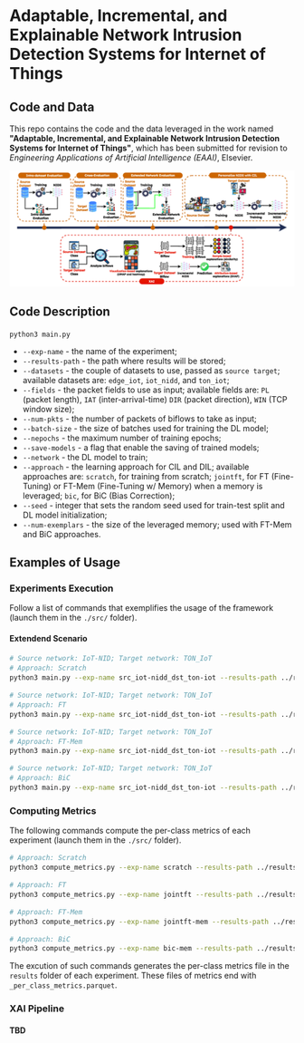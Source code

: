 # Adaptable, Incremental, and Explainable Network Intrusion Detection Systems for Internet of Things
## Code and Data

This repo contains the code and the data leveraged in the work named **"Adaptable, Incremental, and Explainable Network Intrusion Detection Systems for Internet of Things"**, which has been submitted for revision to _Engineering Applications of Artificial Intelligence (EAAI)_, Elsevier.

![Graphical Abstract](./docs/graphical_abstract_w.png)

## Code Description

`python3 main.py`

- `--exp-name` - the name of the experiment;
- `--results-path` - the path where results will be stored;
- `--datasets` - the couple of datasets to use, passed as `source target`; available datasets are: `edge_iot`, `iot_nidd`, and `ton_iot`;
- `--fields` - the packet fields to use as input; available fields are: `PL` (packet length), `IAT` (inter-arrival-time) `DIR` (packet direction), `WIN` (TCP window size);
- `--num-pkts` - the number of packets of biflows to take as input;
- `--batch-size` - the size of batches used for training the DL model;
- `--nepochs` - the maximum number of training epochs;
- `--save-models` - a flag that enable the saving of trained models;
- `--network` - the DL model to train;
- `--approach` - the learning approach for CIL and DIL; available approaches are: `scratch`, for training from scratch; `jointft`, for FT (Fine-Tuning) or FT-Mem (Fine-Tuning w/ Memory) when a memory is leveraged; `bic`, for BiC (Bias Correction);
- `--seed` - integer that sets the random seed used for train-test split and DL model initialization;
- `--num-exemplars` - the size of the leveraged memory; used with FT-Mem and BiC approaches.

## Examples of Usage

### Experiments Execution

Follow a list of commands that exemplifies the usage of the framework (launch them in the `./src/` folder).

#### Extendend Scenario

```bash
# Source network: IoT-NID; Target network: TON_IoT
# Approach: Scratch
python3 main.py --exp-name src_iot-nidd_dst_ton-iot --results-path ../results/ --datasets iot_nidd ton_iot --fields PL IAT DIR WIN --num-pkts 10 --batch-size 64 --nepochs 100 --save-models --network Lopez17CNN --approach scratch --seed 1
```

```bash
# Source network: IoT-NID; Target network: TON_IoT
# Approach: FT
python3 main.py --exp-name src_iot-nidd_dst_ton-iot --results-path ../results/ --datasets iot_nidd ton_iot --fields PL IAT DIR WIN --num-pkts 10 --batch-size 64 --nepochs 100 --save-models --network Lopez17CNN --approach jointft --seed 1
```

```bash
# Source network: IoT-NID; Target network: TON_IoT
# Approach: FT-Mem
python3 main.py --exp-name src_iot-nidd_dst_ton-iot --results-path ../results/ --datasets iot_nidd ton_iot --fields PL IAT DIR WIN --num-pkts 10 --batch-size 64 --nepochs 100 --save-models --network Lopez17CNN --approach jointft --seed 1 --num-exemplars 100
```

```bash
# Source network: IoT-NID; Target network: TON_IoT
# Approach: BiC
python3 main.py --exp-name src_iot-nidd_dst_ton-iot --results-path ../results/ --datasets iot_nidd ton_iot --fields PL IAT DIR WIN --num-pkts 10 --batch-size 64 --nepochs 100 --save-models --network Lopez17CNN --approach bic --seed 1 --num-exemplars 100
```

### Computing Metrics

The following commands compute the per-class metrics of each experiment (launch them in the `./src/` folder).

```bash
# Approach: Scratch
python3 compute_metrics.py --exp-name scratch --results-path ../results/ --yes
```

```bash
# Approach: FT
python3 compute_metrics.py --exp-name jointft --results-path ../results/ --yes
```

```bash
# Approach: FT-Mem
python3 compute_metrics.py --exp-name jointft-mem --results-path ../results/ --yes
```

```bash
# Approach: BiC
python3 compute_metrics.py --exp-name bic-mem --results-path ../results/ --yes
```

The excution of such commands generates the per-class metrics file in the `results` folder of each experiment. These files of metrics end with `_per_class_metrics.parquet`.

### XAI Pipeline

#### TBD
